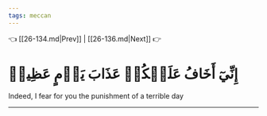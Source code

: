 ```yaml
---
tags: meccan
---
```


👈 [[26-134.md|Prev]] | [[26-136.md|Next]] 👉

# إِنِّيٓ أَخَافُ عَلَيۡكُمۡ عَذَابَ يَوۡمٍ عَظِيمٖ

Indeed, I fear for you the punishment of a terrible day

---

